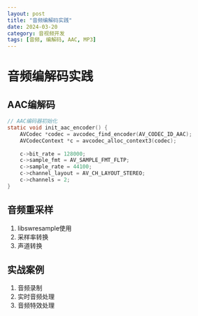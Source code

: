 ```yaml
---
layout: post
title: "音频编解码实践"
date: 2024-03-20
category: 音视频开发
tags: [音频, 编解码, AAC, MP3]
---
```


# 音频编解码实践

## AAC编解码
```c
// AAC编码器初始化
static void init_aac_encoder() {
    AVCodec *codec = avcodec_find_encoder(AV_CODEC_ID_AAC);
    AVCodecContext *c = avcodec_alloc_context3(codec);
    
    c->bit_rate = 128000;
    c->sample_fmt = AV_SAMPLE_FMT_FLTP;
    c->sample_rate = 44100;
    c->channel_layout = AV_CH_LAYOUT_STEREO;
    c->channels = 2;
}
```

## 音频重采样
1. libswresample使用
2. 采样率转换
3. 声道转换

## 实战案例
1. 音频录制
2. 实时音频处理
3. 音频特效处理 